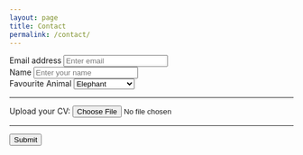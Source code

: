 ```yaml
---
layout: page
title: Contact
permalink: /contact/
---
```


<form accept-charset="UTF-8" action="https://getform.io/f/753487be-cfae-4d88-af0a-f966613e4935" method="POST" enctype="multipart/form-data" target="_blank">
          <div class="form-group">
            <label for="exampleInputEmail1" required="required">Email address</label>
            <input type="email" name="email" class="form-control" id="exampleInputEmail1" aria-describedby="emailHelp" placeholder="Enter email">
          </div>
          <div class="form-group">
            <label for="exampleInputName">Name</label>
            <input type="text" name="name" class="form-control" id="exampleInputName" placeholder="Enter your name" required="required">
          </div>
          <div class="form-group">
            <label for="exampleFormControlSelect1">Favourite Animal</label>
            <select class="form-control" id="exampleFormControlSelect1" name="animal" required="required">
              <option>Elephant</option>
              <option>Rhinoceros</option>
              <option>Hippopotamus</option>
            </select>
          </div>
          <hr>
          <div class="form-group mt-3">
            <label class="mr-2">Upload your CV:</label>
            <input type="file" name="file">
          </div>
          <hr>
          <button type="submit" class="btn btn-primary">Submit</button>
        </form>